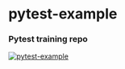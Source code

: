 # pytest-example
### Pytest training repo

[![pytest-example](https://github.com/alex-yevs/pytest-example/actions/workflows/pytest-example.yml/badge.svg)](https://github.com/alex-yevs/pytest-example/actions/workflows/pytest-example.yml)